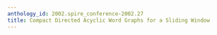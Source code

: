 ```yaml
---
anthology_id: 2002.spire_conference-2002.27
title: Compact Directed Acyclic Word Graphs for a Sliding Window
---
```

